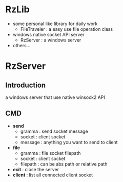 # RzLib
- some personal like library for daily work
  - FileTraveler : a easy use file operation class
- windows native socket API server
  - RzServer : a windows server
- others...

# RzServer
## Introduction
  a windows server that use native winsock2 API
## CMD
- **send**
  - gramma : send socket message
  - socket : client socket
  - message : anything you want to send to client
- **file**
  - gramma : file socket filepath
  - socket : client socket
  - filepath : can be abs path or relative path
- **exit** : close the server
- **client** : list all connected client socket
